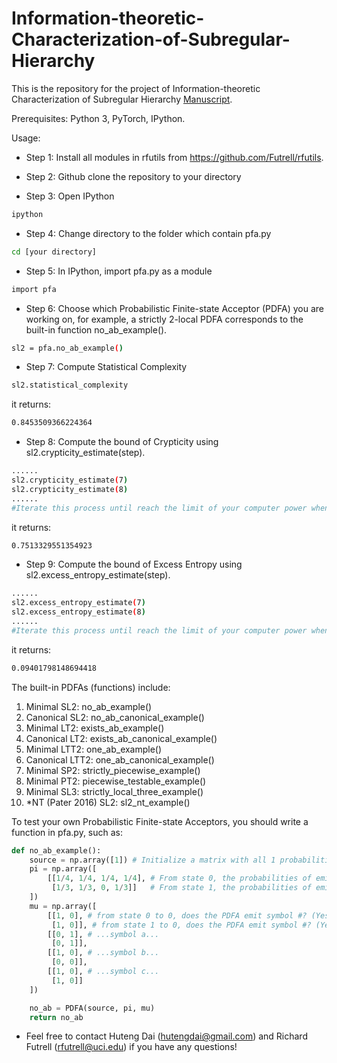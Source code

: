 # Information-theoretic-Characterization-of-Subregular-Hierarchy
This is the repository for the project of Information-theoretic Characterization of Subregular Hierarchy [Manuscript](http://hutengdai.com/files/daifutrell2020.pdf). 

Prerequisites: Python 3, PyTorch, IPython. 

Usage:
- Step 1: Install all modules in rfutils from https://github.com/Futrell/rfutils. 

- Step 2: Github clone the repository to your directory 
- Step 3: Open IPython
```bash
ipython
```
- Step 4: Change directory to the folder which contain pfa.py
```bash
cd [your directory] 
```

- Step 5: In IPython, import pfa.py as a module
```bash
import pfa
```
- Step 6: Choose which Probabilistic Finite-state Acceptor (PDFA) you are working on, for example, a strictly 2-local PDFA corresponds to the built-in function no_ab_example(). 
```bash
sl2 = pfa.no_ab_example()
```
- Step 7: Compute Statistical Complexity
```bash
sl2.statistical_complexity
```
it returns:
```bash
0.8453509366224364
```
- Step 8: Compute the bound of Crypticity using sl2.crypticity_estimate(step). 
```bash
......
sl2.crypticity_estimate(7)
sl2.crypticity_estimate(8)
......
#Iterate this process until reach the limit of your computer power when your IPython drops
```
it returns:
```bash
0.7513329551354923
```
- Step 9: Compute the bound of Excess Entropy using sl2.excess_entropy_estimate(step). 
```bash
......
sl2.excess_entropy_estimate(7)
sl2.excess_entropy_estimate(8)
......
#Iterate this process until reach the limit of your computer power when your IPython drops
```
it returns:
```bash
0.09401798148694418
```

The built-in PDFAs (functions) include:
1. Minimal SL2: no_ab_example()
2. Canonical SL2: no_ab_canonical_example()
3. Minimal LT2: exists_ab_example()
4. Canonical LT2: exists_ab_canonical_example()
5. Minimal LTT2: one_ab_example()
6. Canonical LTT2: one_ab_canonical_example()
7. Minimal SP2: strictly_piecewise_example()
8. Minimal PT2: piecewise_testable_example()
9. Minimal SL3: strictly_local_three_example()
10. *NT (Pater 2016) SL2: sl2_nt_example()

To test your own Probabilistic Finite-state Acceptors, you should write a function in pfa.py, such as:
```python
def no_ab_example():
    source = np.array([1]) # Initialize a matrix with all 1 probabilities
    pi = np.array([         
        [[1/4, 1/4, 1/4, 1/4], # From state 0, the probabilities of emitting #, a, b, c
         [1/3, 1/3, 0, 1/3]]   # From state 1, the probabilities of emitting #, a, b, c
    ])
    mu = np.array([
        [[1, 0], # from state 0 to 0, does the PDFA emit symbol #? (Yes: 1, no: 0); from state 0 to 1, does the PDFA emit symbol #? (Yes: 1, no: 0);
         [1, 0]], # from state 1 to 0, does the PDFA emit symbol #? (Yes: 1, no: 0); from state 1 to 1, does the PDFA emit symbol #? (Yes: 1, no: 0);
        [[0, 1], # ...symbol a...
         [0, 1]],
        [[1, 0], # ...symbol b...
         [0, 0]],
        [[1, 0], # ...symbol c...
         [1, 0]]
    ])

    no_ab = PDFA(source, pi, mu)
    return no_ab
```


* Feel free to contact Huteng Dai (hutengdai@gmail.com) and Richard Futrell (rfutrell@uci.edu) if you have any questions!
